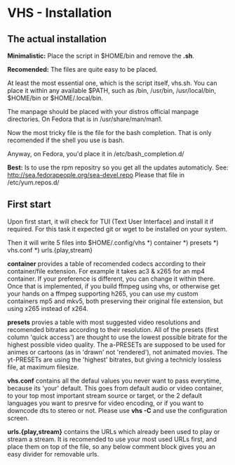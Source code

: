 VHS - Installation
==================


The actual installation
-----------------------

__Minimalistic:__ 
Place the script in $HOME/bin and remove the __.sh__.

__Recomended:__
The files are quite easy to be placed.

At least the most essential one, which is the script itself, vhs.sh.
You can place it within any available $PATH, such as /bin, /usr/bin, /usr/local/bin, $HOME/bin or $HOME/.local/bin.

The manpage should be placed with your distros official manpage directories.
On Fedora that is in /usr/share/man/man1.

Now the most tricky file is the file for the bash completion.
That is only recomended if the shell you use is bash.

Anyway, on Fedora, you'd place it in /etc/bash_completion.d/

__Best:__
Is to use the rpm repositry so you get all the updates automaticly.
See: http://sea.fedorapeople.org/sea-devel.repo
Please that file in /etc/yum.repos.d/

First start
-----------

Upon first start, it will check for TUI (Text User Interface) and install it if required.
For this task it expected git or wget to be installed on your system.

Then it will write 5 files into $HOME/.config/vhs
*) container
*) presets
*) vhs.conf
*) urls.{play,stream}

__container__ provides a table of recomended codecs according to their container/file extension.
For example it takes ac3 & x265 for an mp4 container.
If your preference is different, you can change it within there.
Once that is implemented, if you build ffmpeg using vhs, or otherwise get your hands on a ffmpeg supporting h265, 
you can use my custom containers mp5 and mkv5, both preserving their original file extension, but using x265 instead of x264.

__presets__ provies a table with most suggested video resolutions and recomended bitrates according to their resolution.
All of the presets (first column 'quick access') are thought to use the lowest possible bitrate for the highest possible video quality.
The a-PRESETs are supposed to be used for animes or cartoons (as in 'drawn' not 'rendered'), not animated movies.
The yt-PRESETs are using the 'highest' bitrates, but giving a technicly lossless file, at maximum filesize.

__vhs.conf__ contains all the defaul values you never want to pass everytime, because its 'your' default.
This goes from default audio or video container, to your top most important stream source or target,
or the 2 default languages you want to presrve for video encoding, or if you want to downcode dts to stereo or not.
Please use __vhs -C__ and use the configuration screen.

__urls.{play,stream}__ contains the URLs which already been used to play or stream a stream.
It is recomended to use your most used URLs first, and place them on top of the file, so any below comment block gives you an easy divider for removable urls.